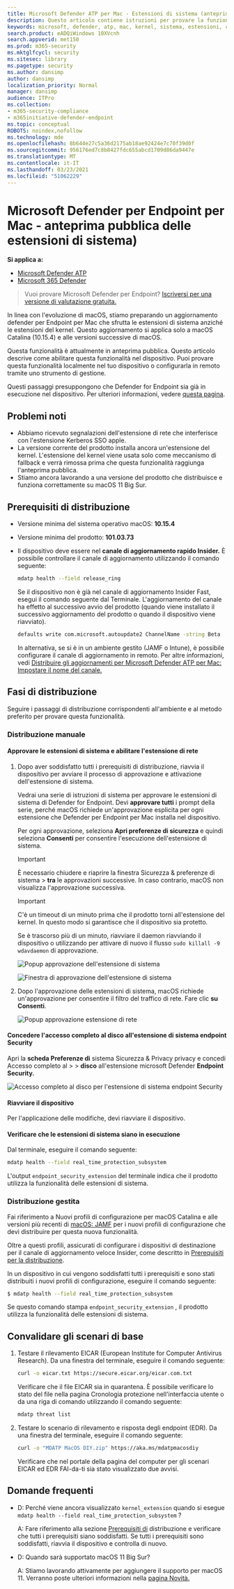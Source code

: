 ```yaml
---
title: Microsoft Defender ATP per Mac - Estensioni di sistema (anteprima)
description: Questo articolo contiene istruzioni per provare la funzionalità delle estensioni di sistema di Microsoft Defender ATP per Mac. Questa funzionalità è attualmente in anteprima pubblica.
keywords: microsoft, defender, atp, mac, kernel, sistema, estensioni, catalina
search.product: eADQiWindows 10XVcnh
search.appverid: met150
ms.prod: m365-security
ms.mktglfcycl: security
ms.sitesec: library
ms.pagetype: security
ms.author: dansimp
author: dansimp
localization_priority: Normal
manager: dansimp
audience: ITPro
ms.collection:
- m365-security-compliance
- m365initiative-defender-endpoint
ms.topic: conceptual
ROBOTS: noindex,nofollow
ms.technology: mde
ms.openlocfilehash: 8b644e27c5a36d2175ab18ae92424e7c70f39d0f
ms.sourcegitcommit: 956176ed7c8b8427fdc655abcd1709d86da9447e
ms.translationtype: MT
ms.contentlocale: it-IT
ms.lasthandoff: 03/23/2021
ms.locfileid: "51062229"
---
```

# <a name="microsoft-defender-for-endpoint-for-mac---system-extensions-public-preview"></a>Microsoft Defender per Endpoint per Mac - anteprima pubblica delle estensioni di sistema)

**Si applica a:**
- [Microsoft Defender ATP](https://go.microsoft.com/fwlink/p/?linkid=2146631)
- [Microsoft 365 Defender](https://go.microsoft.com/fwlink/?linkid=2118804)

> Vuoi provare Microsoft Defender per Endpoint? [Iscriversi per una versione di valutazione gratuita.](https://www.microsoft.com/microsoft-365/windows/microsoft-defender-atp?ocid=docs-wdatp-exposedapis-abovefoldlink)

In linea con l'evoluzione di macOS, stiamo preparando un aggiornamento defender per Endpoint per Mac che sfrutta le estensioni di sistema anziché le estensioni del kernel. Questo aggiornamento si applica solo a macOS Catalina (10.15.4) e alle versioni successive di macOS.

Questa funzionalità è attualmente in anteprima pubblica. Questo articolo descrive come abilitare questa funzionalità nel dispositivo. Puoi provare questa funzionalità localmente nel tuo dispositivo o configurarla in remoto tramite uno strumento di gestione.

Questi passaggi presuppongono che Defender for Endpoint sia già in esecuzione nel dispositivo. Per ulteriori informazioni, vedere [questa pagina](microsoft-defender-endpoint-mac.md).

## <a name="known-issues"></a>Problemi noti

- Abbiamo ricevuto segnalazioni dell'estensione di rete che interferisce con l'estensione Kerberos SSO apple.
- La versione corrente del prodotto installa ancora un'estensione del kernel. L'estensione del kernel viene usata solo come meccanismo di fallback e verrà rimossa prima che questa funzionalità raggiunga l'anteprima pubblica.
- Stiamo ancora lavorando a una versione del prodotto che distribuisce e funziona correttamente su macOS 11 Big Sur.

## <a name="deployment-prerequisites"></a>Prerequisiti di distribuzione

- Versione minima del sistema operativo macOS: **10.15.4**
- Versione minima del prodotto: **101.03.73**
- Il dispositivo deve essere nel **canale di aggiornamento rapido Insider.** È possibile controllare il canale di aggiornamento utilizzando il comando seguente:

  ```bash
  mdatp health --field release_ring
  ```

  Se il dispositivo non è già nel canale di aggiornamento Insider Fast, esegui il comando seguente dal Terminale. L'aggiornamento del canale ha effetto al successivo avvio del prodotto (quando viene installato il successivo aggiornamento del prodotto o quando il dispositivo viene riavviato).

  ```bash
  defaults write com.microsoft.autoupdate2 ChannelName -string Beta
  ```

  In alternativa, se si è in un ambiente gestito (JAMF o Intune), è possibile configurare il canale di aggiornamento in remoto. Per altre informazioni, vedi [Distribuire gli aggiornamenti per Microsoft Defender ATP per Mac: Impostare il nome del canale.](mac-updates.md#set-the-channel-name)

## <a name="deployment-steps"></a>Fasi di distribuzione

Seguire i passaggi di distribuzione corrispondenti all'ambiente e al metodo preferito per provare questa funzionalità.

### <a name="manual-deployment"></a>Distribuzione manuale

#### <a name="approve-the-system-extensions-and-enable-the-network-extension"></a>Approvare le estensioni di sistema e abilitare l'estensione di rete

1. Dopo aver soddisfatto tutti i prerequisiti di distribuzione, riavvia il dispositivo per avviare il processo di approvazione e attivazione dell'estensione di sistema.

   Vedrai una serie di istruzioni di sistema per approvare le estensioni di sistema di Defender for Endpoint. Devi **approvare tutti** i prompt della serie, perché macOS richiede un'approvazione esplicita per ogni estensione che Defender per Endpoint per Mac installa nel dispositivo.
   
   Per ogni approvazione, seleziona **Apri preferenze di sicurezza** e quindi seleziona **Consenti** per consentire l'esecuzione dell'estensione di sistema.

   > [!IMPORTANT]
   > È necessario chiudere e riaprire la finestra Sicurezza & preferenze di sistema  >  **tra** le approvazioni successive. In caso contrario, macOS non visualizza l'approvazione successiva.

   > [!IMPORTANT]
   > C'è un timeout di un minuto prima che il prodotto torni all'estensione del kernel. In questo modo si garantisce che il dispositivo sia protetto.
   >
   > Se è trascorso più di un minuto, riavviare il daemon riavviando il dispositivo o utilizzando per attivare di nuovo il flusso `sudo killall -9 wdavdaemon` di approvazione.

   ![Popup approvazione dell'estensione di sistema](images/mac-system-extension-approval.png)

   ![Finestra di approvazione dell'estensione di sistema](images/mac-system-extension-pref.png)

1. Dopo l'approvazione delle estensioni di sistema, macOS richiede un'approvazione per consentire il filtro del traffico di rete. Fare clic **su Consenti**.

   ![Popup approvazione estensione di rete](images/mac-system-extension-filter.png)

#### <a name="grant-full-disk-access-to-the-endpoint-security-system-extension"></a>Concedere l'accesso completo al disco all'estensione di sistema endpoint Security

Apri la **scheda Preferenze di** sistema Sicurezza & Privacy privacy e concedi Accesso completo al  >    >   **disco** all'estensione microsoft Defender **Endpoint Security.**

![Accesso completo al disco per l'estensione di sistema endpoint Security](images/mac-system-extension-fda.png)

#### <a name="reboot-your-device"></a>Riavviare il dispositivo

Per l'applicazione delle modifiche, devi riavviare il dispositivo.

#### <a name="verify-that-the-system-extensions-are-running"></a>Verificare che le estensioni di sistema siano in esecuzione

Dal terminale, eseguire il comando seguente:

```bash
mdatp health --field real_time_protection_subsystem
```

L'output `endpoint_security_extension` del terminale indica che il prodotto utilizza la funzionalità delle estensioni di sistema.

### <a name="managed-deployment"></a>Distribuzione gestita

Fai riferimento a Nuovi profili di configurazione per macOS Catalina e alle versioni più recenti di [macOS: JAMF](mac-sysext-policies.md#jamf) per i nuovi profili di configurazione che devi distribuire per questa nuova funzionalità.

Oltre a questi profili, assicurati di configurare i dispositivi di destinazione per il canale di aggiornamento veloce Insider, come descritto in [Prerequisiti per la distribuzione](#deployment-prerequisites).

In un dispositivo in cui vengono soddisfatti tutti i prerequisiti e sono stati distribuiti i nuovi profili di configurazione, eseguire il comando seguente:

```bash
$ mdatp health --field real_time_protection_subsystem
```

Se questo comando stampa `endpoint_security_extension` , il prodotto utilizza la funzionalità delle estensioni di sistema.

## <a name="validate-basic-scenarios"></a>Convalidare gli scenari di base

1. Testare il rilevamento EICAR (European Institute for Computer Antivirus Research). Da una finestra del terminale, eseguire il comando seguente:

   ```bash
   curl -o eicar.txt https://secure.eicar.org/eicar.com.txt
   ```

   Verificare che il file EICAR sia in quarantena. È possibile verificare lo stato del file nella pagina Cronologia protezione nell'interfaccia utente o da una riga di comando utilizzando il comando seguente:

    ```bash
    mdatp threat list
    ```

2. Testare lo scenario di rilevamento e risposta degli endpoint (EDR). Da una finestra del terminale, eseguire il comando seguente:

   ```bash
   curl -o "MDATP MacOS DIY.zip" https://aka.ms/mdatpmacosdiy
   ```

   Verificare che nel portale della pagina del computer per gli scenari EICAR ed EDR FAI-da-ti sia stato visualizzato due avvisi.

## <a name="frequently-asked-questions"></a>Domande frequenti

- D: Perché viene ancora visualizzato `kernel_extension` quando si esegue `mdatp health --field real_time_protection_subsystem` ?

    A: Fare riferimento alla sezione [Prerequisiti di](#deployment-prerequisites) distribuzione e verificare che tutti i prerequisiti siano soddisfatti. Se tutti i prerequisiti sono soddisfatti, riavvia il dispositivo e controlla di nuovo.

- D: Quando sarà supportato macOS 11 Big Sur?

    A: Stiamo lavorando attivamente per aggiungere il supporto per macOS 11. Verranno poste ulteriori informazioni nella [pagina Novità.](mac-whatsnew.md)

